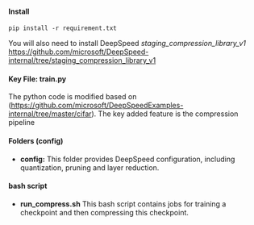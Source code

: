#### Install

``pip install -r requirement.txt``

You will also need to install DeepSpeed *staging_compression_library_v1* https://github.com/microsoft/DeepSpeed-internal/tree/staging_compression_library_v1

#### Key File: train.py

The python code is modified based on (https://github.com/microsoft/DeepSpeedExamples-internal/tree/master/cifar). The key added feature is the compression pipeline

#### Folders (config)

* **config:** This folder provides DeepSpeed configuration, including quantization, pruning and layer reduction.

#### bash script 
* **run_compress.sh**  This bash script contains jobs for training a checkpoint and then compressing this checkpoint. 
